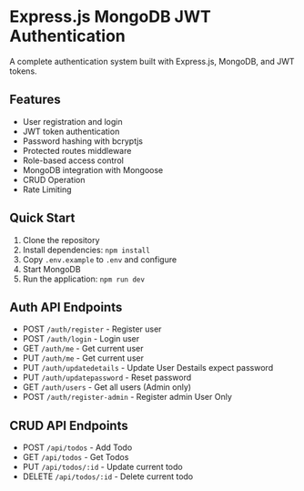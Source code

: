# Express.js MongoDB JWT Authentication

A complete authentication system built with Express.js, MongoDB, and JWT tokens.

## Features

- User registration and login
- JWT token authentication
- Password hashing with bcryptjs
- Protected routes middleware
- Role-based access control
- MongoDB integration with Mongoose
- CRUD Operation
- Rate Limiting

## Quick Start

1. Clone the repository
2. Install dependencies: `npm install`
3. Copy `.env.example` to `.env` and configure
4. Start MongoDB
5. Run the application: `npm run dev`

## Auth API Endpoints

- POST `/auth/register` - Register user
- POST `/auth/login` - Login user
- GET `/auth/me` - Get current user
- PUT `/auth/me` - Get current user
- PUT `/auth/updatedetails` - Update User Destails expect password
- PUT `/auth/updatepassword` - Reset password
- GET `/auth/users` - Get all users (Admin only)
- POST `/auth/register-admin` - Register admin User Only

## CRUD API Endpoints

- POST `/api/todos` - Add Todo
- GET `/api/todos` - Get Todos
- PUT `/api/todos/:id` - Update current todo
- DELETE `/api/todos/:id` - Delete current todo
